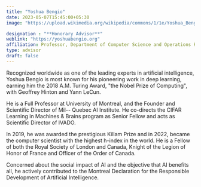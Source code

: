 ```yaml
---
title: "Yoshua Bengio"
date: 2023-05-07T15:45:00+05:30
image: "https://upload.wikimedia.org/wikipedia/commons/1/1e/Yoshua_Bengio_2019_cropped.jpg"

designation : "**Honorary Advisor**"
weblink: "https://yoshuabengio.org"
affiliation: Professor, Department of Computer Science and Operations Research, University of Montreal; Scientific Director, MILA
type: advisor
draft: false
---
```


Recognized worldwide as one of the leading experts in artificial intelligence, Yoshua Bengio is most known for his pioneering work in deep learning, earning him the 2018 A.M. Turing Award, "the Nobel Prize of Computing", with Geoffrey Hinton and Yann LeCun.

He is a Full Professor at University of Montreal, and the Founder and Scientific Director of Mil-- Quebec AI Institute. He co-directs the CIFAR Learning in Machines & Brains program as Senior Fellow and acts as Scientific Director of IVADO.

In 2019, he was awarded the prestigious Killam Prize and in 2022, became the computer scientist with the highest h-index in the world. He is a Fellow of both the Royal Society of London and Canada, Knight of the Legion of Honor of France and Officer of the Order of Canada.

Concerned about the social impact of AI and the objective that AI benefits all, he actively contributed to the Montreal Declaration for the Responsible Development of Artificial Intelligence.